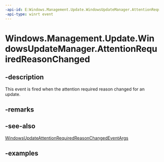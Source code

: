 ```yaml
---
-api-id: E:Windows.Management.Update.WindowsUpdateManager.AttentionRequiredReasonChanged
-api-type: winrt event
---
```


# Windows.Management.Update.WindowsUpdateManager.AttentionRequiredReasonChanged

<!--
public event Windows.Foundation.TypedEventHandler<Windows.Management.Update.WindowsUpdateManager,Windows.Management.Update.WindowsUpdateAttentionRequiredReasonChangedEventArgs> AttentionRequiredReasonChanged;
-->


## -description
This event is fired when the attention required reason changed for an update.

## -remarks

## -see-also
[WindowsUpdateAttentionRequiredReasonChangedEventArgs](./windowsupdateattentionrequiredreasonchangedeventargs.md)

## -examples


